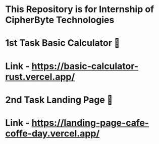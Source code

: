 # This Repository is for Internship of CipherByte Technologies

# 1st Task Basic Calculator 🧮
# Link - https://basic-calculator-rust.vercel.app/

# 2nd Task Landing Page 📃
# Link - https://landing-page-cafe-coffe-day.vercel.app/
